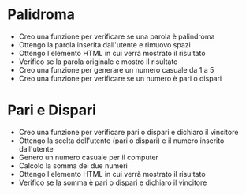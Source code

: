 # Palidroma
- Creo una funzione per verificare se una parola è palindroma
- Ottengo la parola inserita dall'utente e rimuovo spazi
- Ottengo l'elemento HTML in cui verrà mostrato il risultato
- Verifico se la parola originale e mostro il risultato
- Creo una funzione per generare un numero casuale da 1 a 5
- Creo una funzione per verificare se un numero è pari o dispari

# Pari e Dispari
- Creo una funzione per verificare pari o dispari e dichiaro il vincitore
- Ottengo la scelta dell'utente (pari o dispari) e il numero inserito dall'utente
- Genero un numero casuale per il computer
- Calcolo la somma dei due numeri
- Ottengo l'elemento HTML in cui verrà mostrato il risultato
- Verifico se la somma è pari o dispari e dichiaro il vincitore